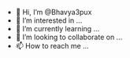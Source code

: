 - 👋 Hi, I’m @Bhavya3pux
- 👀 I’m interested in ...
- 🌱 I’m currently learning ...
- 💞️ I’m looking to collaborate on ...
- 📫 How to reach me ...

<!---
Bhavya3pux/Bhavya3pux is a ✨ special ✨ repository because its `README.md` (this file) appears on your GitHub profile.
You can click the Preview link to take a look at your changes.
--->
